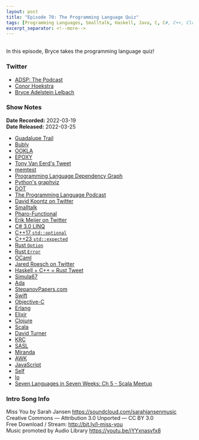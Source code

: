 ```yaml
---
layout: post
title: "Episode 70: The Programming Language Quiz"
tags: [Programming Languages, Smalltalk, Haskell, Java, C, C#, C++, Clojure, Elixir, Erlang, Swift, Objective-C, Elixir, JavaScript, Scala, Erlang, Ada, OCaml]
excerpt_separator: <!--more-->
---
```


<div id="buzzsprout-player-10316466"></div><script src="https://www.buzzsprout.com/1501960/10316466-episode-70-the-programming-language-quiz.js?container_id=buzzsprout-player-10316466&player=small" type="text/javascript" charset="utf-8"></script>

<br>In this episode, Bryce takes the programming language quiz!
 
<!--more-->
 
### Twitter
 
* [ADSP: The Podcast](https://twitter.com/adspthepodcast)
* [Conor Hoekstra](https://twitter.com/code_report)
* [Bryce Adelstein Lelbach](https://twitter.com/blelbach)

### Show Notes
 
**Date Recorded:** 2022-03-19 <br>
**Date Released:** 2022-03-25
 
* [Guadalupe Trail](https://www.traillink.com/trail/guadalupe-river-trail/)
* [Bubly](https://www.bubly.com/#/)
* [OOKLA](https://www.speedtest.net/)
* [EPOXY](https://en.wikipedia.org/wiki/Epoxy)
* [Tony Van Eerd's Tweet](https://twitter.com/tvaneerd/status/1492331442575192067?s=20&t=TPx2hEkwxSKgDnf3o2PWSA)
* [memtest](https://www.memtest86.com/)
* [Programming Language Dependency Graph](https://github.com/codereport/plgraph)
* [Python's graphviz](https://graphviz.readthedocs.io/en/stable/manual.html)
* [DOT](https://en.wikipedia.org/wiki/DOT_(graph_description_language))
* [The Programming Language Podcast](https://www.buzzsprout.com/1951960)
* [David Koontz on Twitter](https://twitter.com/dkoontz)
* [Smalltalk](https://en.wikipedia.org/wiki/Smalltalk)
* [Pharo-Functional](https://github.com/dvmason/Pharo-Functional)
* [Erik Meijer on Twitter](https://twitter.com/headinthebox)
* [C# 3.0 LINQ](https://docs.microsoft.com/en-us/dotnet/csharp/programming-guide/concepts/linq/)
* [C++17 `std::optional`](https://en.cppreference.com/w/cpp/utility/optional)
* [C++23 `std::expected`](http://www.open-std.org/jtc1/sc22/wg21/docs/papers/2022/p0323r12.html)
* [Rust `Option`](https://doc.rust-lang.org/std/option/enum.Option.html)
* [Rust `Error`](https://doc.rust-lang.org/std/error/trait.Error.html)
* [OCaml](https://ocaml.org/)
* [Jared Roesch on Twitter](https://twitter.com/roeschinc)
* [Haskell + C++ = Rust Tweet](https://twitter.com/code_report/status/1166028958560686080?s=20&t=Hz4iUyU9yA_Hr7PQzyTBLw)
* [Simula67](https://en.wikipedia.org/wiki/Simula)
* [Ada](https://en.wikipedia.org/wiki/Ada_(programming_language))
* [StepanovPapers.com](http://stepanovpapers.com/)
* [Swift](https://docs.swift.org/swift-book/index.html)
* [Objective-C](https://en.wikipedia.org/wiki/Objective-C)
* [Erlang](https://www.erlang.org/)
* [Elixir](https://elixir-lang.org/)
* [Clojure](https://clojure.org/)
* [Scala](https://www.scala-lang.org/)
* [David Turner](https://en.wikipedia.org/wiki/David_Turner_(computer_scientist))
* [KRC](https://en.wikipedia.org/wiki/Kent_Recursive_Calculator)
* [SASL](https://en.wikipedia.org/wiki/SASL_(programming_language))
* [Miranda](https://en.wikipedia.org/wiki/Miranda_(programming_language))
* [AWK](https://en.wikipedia.org/wiki/AWK)
* [JavaScript](https://www.javascript.com/)
* [Self](https://selflanguage.org/)
* [Io](https://iolanguage.org/)
* [Seven Languages in Seven Weeks: Ch 5 - Scala Meetup](https://www.meetup.com/Programming-Languages-Toronto-Meetup/events/284666582)

 
### Intro Song Info
 
Miss You by Sarah Jansen https://soundcloud.com/sarahjansenmusic<br>
Creative Commons — Attribution 3.0 Unported — CC BY 3.0<br>
Free Download / Stream: http://bit.ly/l-miss-you<br>
Music promoted by Audio Library https://youtu.be/iYYxnasvfx8<br>